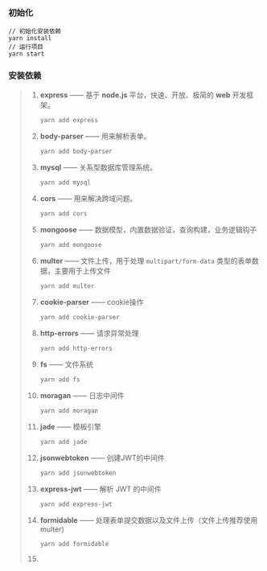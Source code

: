 ### 初始化

```
// 初始化安装依赖
yarn install
// 运行项目
yarn start
```



### 安装依赖

> 1. **express** —— 基于 **node.js** 平台，快速、开放、极简的 **web** 开发框架。
>
>    ```
>    yarn add express
>    ```
>
> 2. **body-parser** —— 用来解析表单。
>
>    ```
>    yarn add body-parser
>    ```
>
> 3. **mysql** —— 关系型数据库管理系统。
>
>    ```
>    yarn add mysql
>    ```
>
> 4. **cors** —— 用来解决跨域问题。
>
>    ```
>    yarn add cors
>    ```
>
> 5. **mongoose** —— 数据模型，内置数据验证，查询构建，业务逻辑钩子
>
>    ```
>    yarn add mongoose
>    ```
>
> 6. **multer** —— 文件上传，用于处理 `multipart/form-data` 类型的表单数据，主要用于上传文件
>
>    ```
>    yarn add multer
>    ```
>
> 7. **cookie-parser** —— cookie操作
>
>    ```
>    yarn add cookie-parser
>    ```
>
> 8. **http-errors** —— 请求异常处理
>
>    ```
>    yarn add http-errors
>    ```
>
> 9. **fs** —— 文件系统
>
>    ```
>    yarn add fs
>    ```
>
> 10. **moragan** —— 日志中间件
>
>     ```
>     yarn add moragan
>     ```
>
> 11. **jade** —— 模板引擎
>
>     ```
>     yarn add jade
>     ```
>
> 12. **jsonwebtoken** —— 创建JWT的中间件
>
>     ```
>     yarn add jsonwebtoken
>     ```
>
> 13. **express-jwt** ——  解析 JWT 的中间件
>
>     ```
>     yarn add express-jwt
>     ```
>
> 14. **formidable** ——  处理表单提交数据以及文件上传（文件上传推荐使用multer)
>
>     ```
>     yarn add formidable 
>     ```
>
> 15. 

